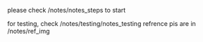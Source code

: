 please check /notes/notes_steps to start

for testing,
       check /notes/testing/notes_testing
       refrence pis are in
                  /notes/ref_img

